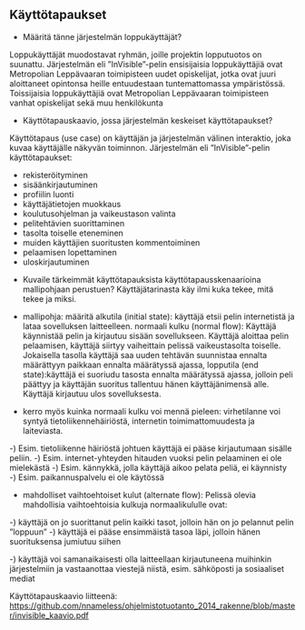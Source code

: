 ## Käyttötapaukset

- Määritä tänne järjestelmän loppukäyttäjät?

Loppukäyttäjät muodostavat ryhmän, joille projektin lopputuotos on suunattu. Järjestelmän eli ”InVisible”-pelin ensisijaisia loppukäyttäjiä ovat Metropolian Leppävaaran toimipisteen uudet opiskelijat, jotka ovat juuri aloittaneet opintonsa heille entuudestaan tuntemattomassa ympäristössä. Toissijaisia loppukäyttäjiä ovat Metropolian Leppävaaran toimipisteen vanhat opiskelijat sekä muu henkilökunta

- Käyttötapauskaavio, jossa järjestelmän keskeiset käyttötapaukset?

Käyttötapaus (use case) on käyttäjän ja järjestelmän välinen interaktio, joka kuvaa käyttäjälle näkyvän toiminnon. Järjestelmän eli ”InVisible”-pelin käyttötapaukset:

* rekisteröityminen
* sisäänkirjautuminen
* profiilin luonti
* käyttäjätietojen muokkaus
* koulutusohjelman ja vaikeustason valinta
* pelitehtävien suorittaminen
* tasolta toiselle eteneminen
* muiden käyttäjien suoritusten kommentoiminen
* pelaamisen lopettaminen
* uloskirjautuminen

- Kuvaile tärkeimmät käyttötapauksista käyttötapausskenaarioina mallipohjaan perustuen?
Käyttäjätarinasta käy ilmi kuka tekee, mitä tekee ja miksi.

-	mallipohja: määritä alkutila (initial state): käyttäjä etsii pelin internetistä ja lataa sovelluksen laitteelleen. normaali kulku (normal flow): Käyttäjä käynnistää pelin ja kirjautuu sisään sovellukseen. Käyttäjä aloittaa pelin pelaamisen, käyttäjä siirtyy vaiheittain pelissä vaikeustasolta toiselle. Jokaisella tasolla käyttäjä saa uuden tehtävän suunnistaa ennalta määrättyyn paikkaan ennalta määrätyssä ajassa, lopputila (end state):käyttäjä ei suoriudu tasosta ennalta määrätyssä ajassa, jolloin peli päättyy ja käyttäjän suoritus tallentuu hänen käyttäjänimensä alle. Käyttäjä kirjautuu ulos sovelluksesta.
-	kerro myös kuinka normaali kulku voi mennä pieleen: virhetilanne voi syntyä tietoliikennehäiriöstä, internetin toimimattomuudesta ja laiteviasta.

-)	Esim. tietoliikenne häiriöstä johtuen käyttäjä ei pääse kirjautumaan sisälle peliin.
-)	Esim. internet-yhteyden hitauden vuoksi pelin pelaaminen ei ole mielekästä
-)	Esim. kännykkä, jolla käyttäjä aikoo pelata peliä, ei käynnisty
-)	Esim. paikannuspalvelu ei ole käytössä

-	mahdolliset vaihtoehtoiset kulut (alternate flow): Pelissä olevia mahdollisia vaihtoehtoisia kulkuja normaalikululle ovat:

-)	käyttäjä on jo suorittanut pelin kaikki tasot, jolloin hän on jo pelannut pelin ”loppuun”
-)	käyttäjä ei pääse ensimmäistä tasoa läpi, jolloin hänen suorituksensa jumiutuu siihen

-)	käyttäjä voi samanaikaisesti olla laitteellaan kirjautuneena muihinkin järjestelmiin ja vastaanottaa viestejä niistä, esim. sähköposti ja sosiaaliset mediat

Käyttötapauskaavio liitteenä: https://github.com/nnameless/ohjelmistotuotanto_2014_rakenne/blob/master/invisible_kaavio.pdf
